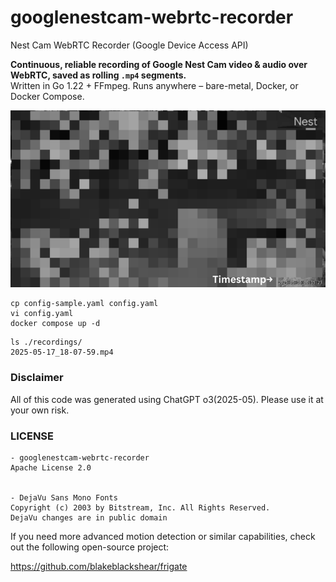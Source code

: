 # googlenestcam-webrtc-recorder
Nest Cam WebRTC Recorder (Google Device Access API)

**Continuous, reliable recording of Google Nest Cam video & audio over WebRTC, saved as rolling `.mp4` segments.**  
Written in Go 1.22 + FFmpeg. Runs anywhere – bare-metal, Docker, or Docker Compose.

<p align="center">
  <img src="https://raw.githubusercontent.com/39ff/googlenestcam-webrtc-recorder/refs/heads/demo/sample_cam.png" width="700" alt="demo recording">
</p>

```
cp config-sample.yaml config.yaml
vi config.yaml
docker compose up -d
```


```
ls ./recordings/
2025-05-17_18-07-59.mp4
```

### Disclaimer
All of this code was generated using ChatGPT o3(2025-05).
Please use it at your own risk.

### LICENSE
```
- googlenestcam-webrtc-recorder
Apache License 2.0


- DejaVu Sans Mono Fonts
Copyright (c) 2003 by Bitstream, Inc. All Rights Reserved.
DejaVu changes are in public domain

```


If you need more advanced motion detection or similar capabilities, check out the following open-source project:

https://github.com/blakeblackshear/frigate